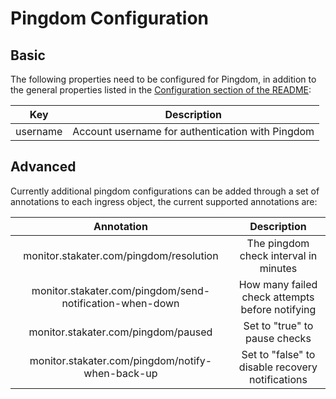 # Pingdom Configuration

## Basic
The following properties need to be configured for Pingdom, in addition to the general properties listed 
in the [Configuration section of the README](../README.md#configuration):

| Key      | Description                                      |
|----------|--------------------------------------------------|
| username | Account username for authentication with Pingdom |

## Advanced

Currently additional pingdom configurations can be added through a set of annotations to each ingress object, the current supported annotations are:

|                        Annotation                        |                    Description                   |
|:--------------------------------------------------------:|:------------------------------------------------:|
| monitor.stakater.com/pingdom/resolution                  | The pingdom check interval in minutes            |
| monitor.stakater.com/pingdom/send-notification-when-down | How many failed check attempts before notifying  |
| monitor.stakater.com/pingdom/paused                      | Set to "true" to pause checks                    |
| monitor.stakater.com/pingdom/notify-when-back-up         | Set to "false" to disable recovery notifications |